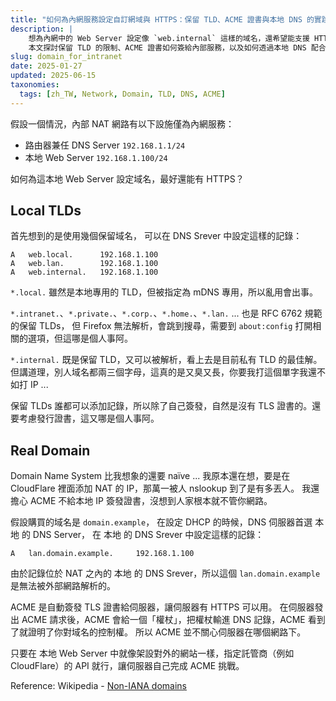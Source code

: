 ```yaml
---
title: "如何為內網服務設定自訂網域與 HTTPS：保留 TLD、ACME 證書與本地 DNS 的實踐"
description: |
    想為內網中的 Web Server 設定像 `web.internal` 這樣的域名，還希望能支援 HTTPS？
    本文探討保留 TLD 的限制、ACME 證書如何簽給內部服務，以及如何透過本地 DNS 配合真實域名實現內網 HTTPS 的實踐方式。
slug: domain_for_intranet
date: 2025-01-27
updated: 2025-06-15
taxonomies:
  tags: [zh_TW, Network, Domain, TLD, DNS, ACME]
---
```


假設一個情況，內部 NAT 網路有以下設施僅為內網服務：

- 路由器兼任 DNS Server `192.168.1.1/24`
- 本地 Web Server `192.168.1.100/24`

如何為這本地 Web Server 設定域名，最好還能有 HTTPS？

## Local TLDs

首先想到的是使用幾個保留域名，
可以在 DNS Srever 中設定這樣的記錄：

```dns
A   web.local.      192.168.1.100
A   web.lan.        192.168.1.100
A   web.internal.   192.168.1.100
```

`*.local.` 雖然是本地專用的 TLD，但被指定為 mDNS 專用，所以亂用會出事。

`*.intranet.`、`*.private.`、`*.corp.`、`*.home.`、`*.lan.` ... 也是 RFC 6762 規範的保留 TLDs，
但 Firefox 無法解析，會跳到搜尋，需要到 `about:config` 打開相關的選項，但這哪是個人事阿。

`*.internal.` 既是保留 TLD，又可以被解析，看上去是目前私有 TLD 的最佳解。
但講道理，別人域名都兩三個字母，這真的是又臭又長，你要我打這個單字我還不如打 IP ...

保留 TLDs 誰都可以添加記錄，所以除了自己簽發，自然是沒有 TLS 證書的。還要考慮發行證書，這又哪是個人事阿。

## Real Domain

Domain Name System 比我想象的還要 naïve ...
我原本還在想，要是在 CloudFlare 裡面添加 NAT 的 IP，那萬一被人 nslookup 到了是有多丟人。
我還擔心 ACME 不給本地 IP 簽發證書，沒想到人家根本就不管你網路。

假設購買的域名是 `domain.example`，
在設定 DHCP 的時候，DNS 伺服器首選 本地 的 DNS Server，
在 本地 的 DNS Srever 中設定這樣的記錄：

```dns
A   lan.domain.example.     192.168.1.100
```

由於記錄位於 NAT 之內的 本地 的 DNS Srever，所以這個 `lan.domain.example` 是無法被外部網路解析的。

ACME 是自動簽發 TLS 證書給伺服器，讓伺服器有 HTTPS 可以用。
在伺服器發出 ACME 請求後，ACME 會給一個「權杖」，把權杖輸進 DNS 記錄，ACME 看到了就證明了你對域名的控制權。
所以 ACME 並不關心伺服器在哪個網路下。

只要在 本地 Web Server 中就像架設對外的網站一樣，指定託管商（例如 CloudFlare）的 API 就行，讓伺服器自己完成 ACME 挑戰。

Reference: Wikipedia - [Non-IANA domains](https://en.wikipedia.org/wiki/List_of_Internet_top-level_domains#Non-IANA_domains)
